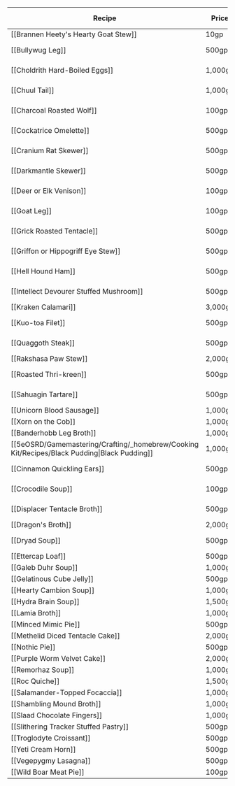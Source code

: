 | Recipe                                                                                       | Price   | Spices | DC  | Cooking Time |
| -------------------------------------------------------------------------------------------- | ------- | ------ | --- | ------------ |
| [[Brannen Heety's Hearty Goat Stew]]                                                         | 10gp    | 3gp    | 8   | 1 hour       | 
| [[Bullywug Leg]]                                                                             | 500gp   | 2gp    | 11  | 15 minutes   |
| [[Choldrith Hard-Boiled Eggs]]                                                               | 1,000gp | 1gp    | 14  | 30 minutes   |
| [[Chuul Tail]]                                                                               | 1,000gp | 2gp    | 15  | 30 minutes   |
| [[Charcoal Roasted Wolf]]                                                                    | 100gp   | 1gp    | 11  | 45 minutes   |
| [[Cockatrice Omelette]]                                                                      | 500gp   | 1gp    | 11  | 30 minutes   |
| [[Cranium Rat Skewer]]                                                                       | 500gp   | 2gp    | 11  | 15 minutes   |
| [[Darkmantle Skewer]]                                                                        | 500gp   | 2gp    | 11  | 15 minutes   |
| [[Deer or Elk Venison]]                                                                      | 100gp   | 2gp    | 11  | 30 minutes   |
| [[Goat Leg]]                                                                                 | 100gp   | 1gp    | 11  | 30 minutes   |
| [[Grick Roasted Tentacle]]                                                                   | 500gp   | 1gp    | 13  | 30 minutes   |
| [[Griffon or Hippogriff Eye Stew]]                                                           | 500gp   | 1gp    | 13  | 60 minutes   |
| [[Hell Hound Ham]]                                                                           | 500gp   | 8gp    | 14  | 90 minutes   |
| [[Intellect Devourer Stuffed Mushroom]]                                                      | 500gp   | 1gp    | 13  | 60 minutes   |
| [[Kraken Calamari]]                                                                          | 3,000gp | 30gp   | 30  | 6 hours      |
| [[Kuo-toa Filet]]                                                                            | 500gp   | 2gp    | 11  | 30 minutes   |
| [[Quaggoth Steak]]                                                                           | 500gp   | 2gp    | 13  | 45 minutes   |
| [[Rakshasa Paw Stew]]                                                                        | 2,000gp | 4gp    | 24  | 2 hours      |
| [[Roasted Thri-kreen]]                                                                       | 500gp   | 4gp    | 12  | 30 minutes   |
| [[Sahuagin Tartare]]                                                                         | 500gp   | 1gp    | 11  | 15 minutes   |
| [[Unicorn Blood Sausage]]                                                                    | 1,000gp | 4gp    | 16  | 2 hours      |
| [[Xorn on the Cob]]                                                                          | 1,000gp | 2gp    | 16  | 2 hours      |
| [[Banderhobb Leg Broth]]                                                                     | 1,000gp | 16gp   | 16  | 3 hours      |
| [[5eOSRD/Gamemastering/Crafting/_homebrew/Cooking Kit/Recipes/Black Pudding\|Black Pudding]] | 1,000gp | 2gp    | 15  | 2 hours      |
| [[Cinnamon Quickling Ears]]                                                                  | 500gp   | 2gp    | 12  | 30 minutes   |
| [[Crocodile Soup]]                                                                           | 100gp   | 2gp    | 11  | 30 minutes   |
| [[Displacer Tentacle Broth]]                                                                 | 500gp   | 1gp    | 14  | 45 minutes   |
| [[Dragon's Broth]]                                                                           | 2,000gp | 40gp   | 24  | 4 hours      |
| [[Dryad Soup]]                                                                               | 500gp   | 1gp    | 12  | 45 minutes   |
| [[Ettercap Loaf]]                                                                            | 500gp   | 1gp    | 13  | 2 hours      |
| [[Galeb Duhr Soup]]                                                                          | 1,000gp | 6gp    | 17  | 2 hours      |
| [[Gelatinous Cube Jelly]]                                                                    | 500gp   | 1gp    | 13  | 1 hour       |
| [[Hearty Cambion Soup]]                                                                      | 1,000gp | 2gp    | 16  | 2 hours      |
| [[Hydra Brain Soup]]                                                                         | 1,500gp | 1gp    | 19  | 3 hours      |
| [[Lamia Broth]]                                                                              | 1,000gp | 4gp    | 15  | 1 hour       |
| [[Minced Mimic Pie]]                                                                         | 500gp   | 4gp    | 13  | 2 hours      |
| [[Methelid Diced Tentacle Cake]]                                                             | 2,000gp | 8gp    | 24  | 6 hours      |
| [[Nothic Pie]]                                                                               | 500gp   | 1gp    | 13  | 2 hours      |
| [[Purple Worm Velvet Cake]]                                                                  | 2,000gp | 16gp   | 26  | 6 hours      |
| [[Remorhaz Soup]]                                                                            | 1,000gp | 10gp   | 16  | 1 hour       |
| [[Roc Quiche]]                                                                               | 1,500gp | 3gp    | 22  | 4 hours      |
| [[Salamander-Topped Focaccia]]                                                               | 1,000gp | 32gp   | 16  | 1 hour       |
| [[Shambling Mound Broth]]                                                                    | 1,000gp | 2gp    | 16  | 1 hour       |
| [[Slaad Chocolate Fingers]]                                                                  | 1,000gp | 8gp    | 16  | 1 hour       |
| [[Slithering Tracker Stuffed Pastry]]                                                        | 500gp   | 1gp    | 14  | 2 hours      |
| [[Troglodyte Croissant]]                                                                     | 500gp   | 2gp    | 11  | 2 hours      |
| [[Yeti Cream Horn]]                                                                          | 500gp   | 1gp    | 14  | 1 hour       |
| [[Vegepygmy Lasagna]]                                                                        | 500gp   | 4gp    | 11  | 2 hours      |
| [[Wild Boar Meat Pie]]                                                                       | 100gp   | 6gp    | 11  | 2 hours      |
